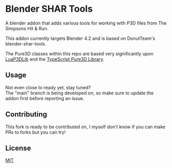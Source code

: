 # Blender SHAR Tools
A blender addon that adds various tools for working with P3D files from The Simpsons Hit & Run. 

This addon currently targets Blender 4.2 and is based on DonutTeam's blender-shar-tools.

The Pure3D classes within this repo are based very significantly upon [LuaP3DLib](https://github.com/Hampo/LuaP3DLib) and the [TypeScript Pure3D Library](https://github.com/donutteam/npm-pure3d).

## Usage
Not even close to ready yet, stay tuned?\
The "main" branch is being developed on, so make sure to update the addon first before reporting an issue.

## Contributing
This fork is ready to be contributed on, I myself don't know if you can make PRs to forks but you can try!

## License
[MIT](https://github.com/donutteam/blender-shar-tools/blob/main/LICENSE.md)